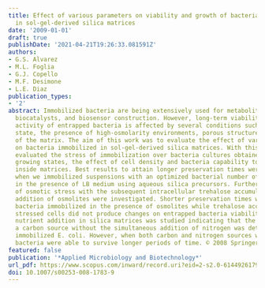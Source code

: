 ```yaml
---
title: Effect of various parameters on viability and growth of bacteria immobilized
  in sol-gel-derived silica matrices
date: '2009-01-01'
draft: true
publishDate: '2021-04-21T19:26:33.081591Z'
authors:
- G.S. Alvarez
- M.L. Foglia
- G.J. Copello
- M.F. Desimone
- L.E. Diaz
publication_types:
- '2'
abstract: Immobilized bacteria are being extensively used for metabolite production,
  biocatalysts, and biosensor construction. However, long-term viability and metabolic
  activity of entrapped bacteria is affected by several conditions such as their physiological
  state, the presence of high-osmolarity environments, porous structure and shrinkage
  of the matrix. The aim of this work was to evaluate the effect of various parameters
  on bacteria immobilized in sol-gel-derived silica matrices. With this purpose, we
  evaluated the stress of immobilization over bacteria cultures obtained from different
  growing states, the effect of cell density and bacteria capability to proliferate
  inside matrices. Best results to attain longer preservation times were obtained
  when we immobilized suspensions with an optimized bacterial number of 1∈×∈107 cfu/gel
  in the presence of LB medium using aqueous silica precursors. Furthermore, the impact
  of osmotic stress with the subsequent intracellular trehalose accumulation and the
  addition of osmolites were investigated. Shorter preservation times were found for
  bacteria immobilized in the presence of osmolites while trehalose accumulation in
  stressed cells did not produce changes on entrapped bacteria viability. Finally,
  nutrient addition in silica matrices was studied indicating that the presence of
  a carbon source without the simultaneous addition of nitrogen was detrimental for
  immobilized E. coli. However, when both carbon and nitrogen sources were present,
  bacteria were able to survive longer periods of time. © 2008 Springer-Verlag.
featured: false
publication: '*Applied Microbiology and Biotechnology*'
url_pdf: https://www.scopus.com/inward/record.uri?eid=2-s2.0-61449261797&doi=10.1007%2fs00253-008-1783-9&partnerID=40&md5=8ea9069503da23245f73eb5412534180
doi: 10.1007/s00253-008-1783-9
---
```



